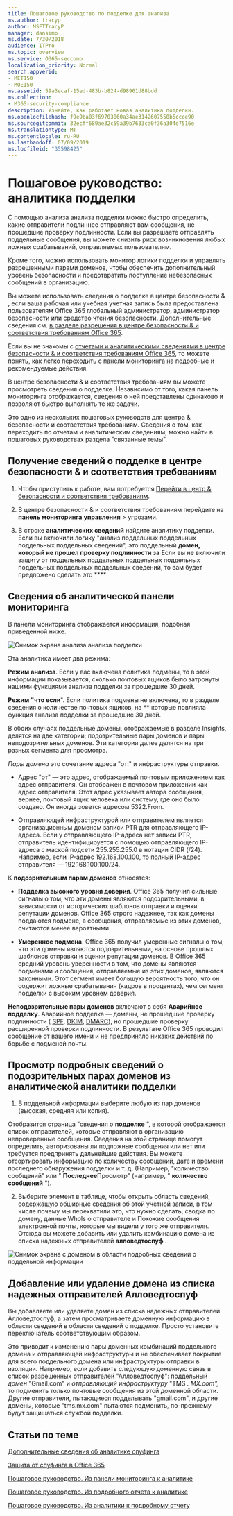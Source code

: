 ```yaml
---
title: Пошаговое руководство по подделке для анализа
ms.author: tracyp
author: MSFTTracyP
manager: dansimp
ms.date: 7/30/2018
audience: ITPro
ms.topic: overview
ms.service: O365-seccomp
localization_priority: Normal
search.appverid:
- MET150
- MOE150
ms.assetid: 59a3ecaf-15ed-483b-b824-d98961d88bdd
ms.collection:
- M365-security-compliance
description: Узнайте, как работает новая аналитика подделки.
ms.openlocfilehash: f9e9ba03f69703060a34ae3142607550b5ccee90
ms.sourcegitcommit: 32ecff689ae32c59a39b7633ca0f36a304e7516e
ms.translationtype: MT
ms.contentlocale: ru-RU
ms.lasthandoff: 07/09/2019
ms.locfileid: "35598425"
---
```

# <a name="walkthrough-spoof-intelligence-insight"></a>Пошаговое руководство: аналитика подделки

С помощью анализа анализа подделки можно быстро определить, какие отправители подлиннее отправляют вам сообщения, не прошедшие проверку подлинности. Если вы разрешаете отправлять поддельные сообщения, вы можете снизить риск возникновения любых ложных срабатываний, отправляемых пользователям.
  
Кроме того, можно использовать монитор логики подделки и управлять разрешенными парами доменов, чтобы обеспечить дополнительный уровень безопасности и предотвратить поступление небезопасных сообщений в организацию.
  
Вы можете использовать сведения о подделке в центре безопасности &amp; , если ваша рабочая или учебная учетная запись была предоставлена пользователям Office 365 глобальный администратор, администратор безопасности или средство чтения безопасности. Дополнительные сведения см. [в разделе разрешения в центре безопасности &amp; и соответствия требованиям Office 365](permissions-in-the-security-and-compliance-center.md).
  
Если вы не знакомы с [отчетами и аналитическими сведениями в центре безопасности &amp; и соответствия требованиям Office 365](reports-and-insights-in-security-and-compliance.md), то можете понять, как легко переходить с панели мониторинга на подробные и рекомендуемые действия.
  
В центре безопасности &amp; и соответствия требованиям вы можете просмотреть сведения о подделке. Независимо от того, какая панель мониторинга отображается, сведения о ней представлены одинаково и позволяют быстро выполнять те же задачи.
  
Это одно из нескольких пошаговых руководств для центра &amp; безопасности и соответствия требованиям. Сведения о том, как переходить по отчетам и аналитическим сведениям, можно найти в пошаговых руководствах раздела "связанные темы".
  
## <a name="getting-to-the-spoof-intelligence-insight-in-the-security-amp-compliance-center"></a>Получение сведений о подделке в центре безопасности &amp; и соответствия требованиям

1. Чтобы приступить к работе, вам потребуется [Перейти в центр &amp; безопасности и соответствия требованиям](go-to-the-securitycompliance-center.md).
    
2. В центре безопасности &amp; и соответствия требованиям перейдите на **панель мониторинга** **управления** \> угрозами.
    
3. В строке **аналитических сведений** найдите аналитику подделки. Если вы включили логику "анализ поддельных поддельных поддельных поддельных сведений", это поддельный **домен, который не прошел проверку подлинности за** Если вы не включили защиту от поддельных поддельных поддельных поддельных поддельных поддельных поддельных сведений, то вам будет предложено сделать это **** 
    
## <a name="about-the-insight-on-the-dashboard"></a>Сведения об аналитической панели мониторинга

В панели мониторинга отображается информация, подобная приведенной ниже.
  
![Снимок экрана анализа анализа подделки](media/28aeabac-c1a1-4d16-9fbe-14996f742a9a.png)
  
Эта аналитика имеет два режима:
  
 **Режим анализа**. Если у вас включена политика подмены, то в этой информации показывается, сколько почтовых ящиков было затронуты нашими функциями анализа подделки за прошедшие 30 дней. 
  
 **Режим "что если**". Если политика подмены не включена, то в разделе сведения о количестве почтовых ящиков, на ** которые повлияла функция анализа подделки за прошедшие 30 дней. 
  
В обоих случаях поддельные домены, отображаемые в разделе Insights, делятся на две категории; подозрительные пары доменов и пары неподозрительных доменов. Эти категории далее делятся на три разных сегмента для просмотра. 
  
*Пары домена* это сочетание адреса "от:" и инфраструктуры отправки. 
  
- Адрес "от" — это адрес, отображаемый почтовым приложением как адрес отправителя. Он отображен в почтовом приложении как адрес отправителя. Этот адрес указывает автора сообщения, вернее, почтовый ящик человека или систему, где оно было создано. Он иногда зовется адресом 5322.From.
    
- Отправляющей инфраструктурой или отправителем является организационным доменом записи PTR для отправляющего IP-адреса. Если у отправляющего IP-адреса нет записи PTR, отправитель идентифицируется с помощью отправляющего IP-адреса с маской подсети 255.255.255.0 в нотации CIDR (/24). Например, если IP-адрес 192.168.100.100, то полный IP-адрес отправителя — 192.168.100.100/24.
    
 К **подозрительным парам доменов** относятся: 
  
- **Подделка высокого уровня доверия**. Office 365 получил сильные сигналы о том, что эти домены являются подозрительными, в зависимости от исторических шаблонов отправки и оценки репутации доменов. Office 365 строго надежнее, так как домены поддаются подмене, а сообщения, отправляемые из этих доменов, считаются менее вероятными. 
    
- **Умеренное подмена**. Office 365 получил умеренные сигналы о том, что эти домены являются подозрительными, на основе прошлых шаблонов отправки и оценки репутации доменов. В Office 365 средний уровень уверенности в том, что домены являются подменами и сообщения, отправляемые из этих доменов, являются законными. Этот сегмент имеет большую вероятность того, что он содержит ложные срабатывания (кадров в процентах), чем сегмент подделки с высоким уровнем доверия. 
    
 **Неподозрительные пары доменов** включают в себя **Аварийное подделку**. Аварийное подделка — домены, не прошедшие проверку подлинности ( [SPF](https://docs.microsoft.com/office365/SecurityCompliance/how-office-365-uses-spf-to-prevent-spoofing), [DKIM](https://docs.microsoft.com/office365/SecurityCompliance/use-dkim-to-validate-outbound-email), [DMARC](https://docs.microsoft.com/office365/SecurityCompliance/use-dmarc-to-validate-email)), но прошедшие проверку расширенной проверки подлинности. В результате Office 365 проводил сообщение от вашего имени и не предприняло никаких действий по борьбе с подменой почты. 
  
## <a name="view-detailed-information-about-suspicious-domain-pairs-from-the-spoof-intelligence-insight"></a>Просмотр подробных сведений о подозрительных парах доменов из аналитической аналитики подделки

1. В поддельной информации выберите любую из пар доменов (высокая, средняя или копия).
  
Отобразится страница "сведения о **подделке** ", в которой отображается список отправителей, которые отправляют в организацию непроверенные сообщения. Сведения на этой странице помогут определить, авторизованы ли подложные сообщения или нет или требуется предпринять дальнейшие действия. Вы можете отсортировать информацию по количеству сообщений, дате и времени последнего обнаружения подделки и т. д. (Например, "количество сообщений" или " **Последнее**Просмотр" (например, " **количество сообщений** "). 
    
2. Выберите элемент в таблице, чтобы открыть область сведений, содержащую обширные сведения об этой учетной записи, в том числе почему мы перехватили это, что нужно сделать, сводка по домену, данные WhoIs о отправителе и Похожие сообщения электронной почты, которые мы видели у того же отправителя. Отсюда вы можете добавить или удалить комбинацию домена из списка надежных отправителей **алловедтоспуф** . 
  
![Снимок экрана с доменом в области подробных сведений о поддельной информации](media/03ad3e6e-2010-4e8e-b92e-accc8bbebb79.png)
  
## <a name="add-or-remove-a-domain-from-the-allowedtospoof-safe-sender-list"></a>Добавление или удаление домена из списка надежных отправителей Алловедтоспуф

Вы добавляете или удаляете домен из списка надежных отправителей Алловедтоспуф, а затем просматриваете доменную информацию в области сведений в области сведений о подделке. Просто установите переключатель соответствующим образом.
  
Это приводит к изменению пары доменных комбинаций поддельного домена и отправляющей инфраструктуры и не обеспечивает покрытие для всего поддельного домена или инфраструктуры отправки в изоляции. Например, если добавить следующую доменную связь в список разрешенных отправителей "Алловедтоспуф": поддельный *домен* "Gmail.com" и *отправляющий инфраструктуру* "TMS *. MX.com",* то подменить только почтовые сообщения из этой доменной области. Другие отправители, пытающиеся подделывать "gmail.com", и другие домены, которые "tms.mx.com" пытаются подменить, по-прежнему будут защищаться службой подделки. 
  
## <a name="related-topics"></a>Статьи по теме

[Дополнительные сведения об аналитике спуфинга](learn-about-spoof-intelligence.md)
  
[Защита от спуфинга в Office 365](anti-spoofing-protection.md)
  
[Пошаговое руководство. Из панели мониторинга к аналитике](from-a-dashboard-to-an-insight.md)
  
[Пошаговое руководство. Из подробного отчета к аналитике](from-a-detailed-report-to-an-insight.md)
  
[Пошаговое руководство. Из аналитики к подробному отчету](from-an-insight-to-a-detailed-report.md)
  

